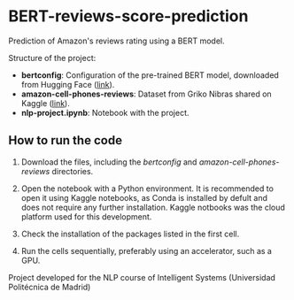 # BERT-reviews-score-prediction
Prediction of Amazon's reviews rating using a BERT model.

Structure of the project:
* **bertconfig**: Configuration of the pre-trained BERT model, downloaded from Hugging Face ([link](https://huggingface.co/google/bert_uncased_L-12_H-768_A-12)).
* **amazon-cell-phones-reviews**: Dataset from Griko Nibras shared on Kaggle ([link](http://https://www.kaggle.com/grikomsn/amazon-cell-phones-reviews?select=20191226-reviews.csv)).
* **nlp-project.ipynb**: Notebook with the project.

## How to run the code

1) Download the files, including the *bertconfig* and *amazon-cell-phones-reviews* directories.

2) Open the notebook with a Python environment. It is recommended to open it using Kaggle notebooks, as Conda is installed by defult and does not require any further installation. Kaggle notbooks was the cloud platform used for this development.

3) Check the installation of the packages listed in the first cell.

4) Run the cells sequentially, preferably using an accelerator, such as a GPU.


Project developed for the NLP course of Intelligent Systems (Universidad Politécnica de Madrid)
